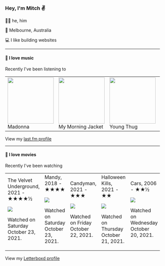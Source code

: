 <article><h3>Hey, I&#x27;m Mitch ✌️</h3><section><p>🙆‍♂️ he, him</p><p>📍 Melbourne, Australia</p><p>💻 I like building websites</p></section><hr/><section><h4>💽 I love music</h4><p>Recently I&#x27;ve been listening to</p><table><tbody><td><img src="https://lastfm.freetls.fastly.net/i/u/174s/17e19c96dc0c7cbb22db5fc742bd1c39.png" height="150px" alt="" role="presentation"/><br/>Madonna</td><td><img src="https://lastfm.freetls.fastly.net/i/u/174s/46577e3f165d4cbbb70dd6fb5b344b4f.png" height="150px" alt="" role="presentation"/><br/>My Morning Jacket</td><td><img src="https://lastfm.freetls.fastly.net/i/u/174s/c3ef0cd171619836e07f1a7e180e649d.png" height="150px" alt="" role="presentation"/><br/>Young Thug</td><td><img src="https://lastfm.freetls.fastly.net/i/u/174s/140fbd4e75078c59a9a1552a8dfd1d85.png" height="150px" alt="" role="presentation"/><br/>Big Thief</td><td><img src="https://lastfm.freetls.fastly.net/i/u/174s/0d010b63d3c943fb875b0ba112a7231b.png" height="150px" alt="" role="presentation"/><br/>Jonathan Richman</td></tbody></table><span>View my <a href="https://www.last.fm/user/mylsb">last.fm profile</a></span></section><hr/><section><h4>📼 I love movies</h4><p>Recently I&#x27;ve been watching</p><table><tbody><td>The Velvet Underground, 2021 - ★★★★½<br/><span> <p><img src="https://a.ltrbxd.com/resized/film-poster/4/7/2/7/9/7/472797-the-velvet-underground-0-500-0-750-crop.jpg?k=116f474beb"/></p> <p>Watched on Saturday October 23, 2021.</p> </span></td><td>Mandy, 2018 - ★★★★<br/><span> <p><img src="https://a.ltrbxd.com/resized/film-poster/3/9/2/6/5/4/392654-mandy-0-500-0-750-crop.jpg?k=5929778b8b"/></p> <p>Watched on Saturday October 23, 2021.</p> </span></td><td>Candyman, 2021 - ★★★<br/><span> <p><img src="https://a.ltrbxd.com/resized/film-poster/4/9/3/4/4/1/493441-candyman-0-500-0-750-crop.jpg?k=a01d3c9ac9"/></p> <p>Watched on Friday October 22, 2021.</p> </span></td><td>Halloween Kills, 2021 - ★★<br/><span> <p><img src="https://a.ltrbxd.com/resized/film-poster/5/3/7/2/2/8/537228-halloween-kills-0-500-0-750-crop.jpg?k=6a84a4adc6"/></p> <p>Watched on Thursday October 21, 2021.</p> </span></td><td>Cars, 2006 - ★★½<br/><span> <p><img src="https://a.ltrbxd.com/resized/sm/upload/de/kp/63/hd/dWg33ektXuHmxjSjEulwDPTWbC2-0-500-0-750-crop.jpg?k=572f0eaec0"/></p> <p>Watched on Wednesday October 20, 2021.</p> </span></td></tbody></table><span>View my <a href="https://letterboxd.com/myslab/">Letterboxd profile</a></span></section></article>